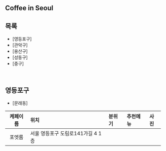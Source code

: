 ## Coffee in Seoul 

## 목록
- [영등포구]
- [관악구]
- [용산구]
- [성동구]
- [중구]


<br/>

## 영등포구
- [문래동]

| 케페이름 | 위치 | 분위기 | 추천메뉴 | 사진 |
|:------:|:------|:------|:------|:------|
| 포엣룸 | 서울 영등포구 도림로141가길 4 1층 |
